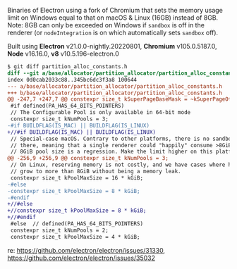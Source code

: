Binaries of Electron using a fork of Chromium that sets the memory usage limit on Windows equal to that on macOS & Linux (16GB) instead of 8GB. Note: 8GB can only be exceeded on Windows if `sandbox` is off in the renderer (or `nodeIntegration` is on which automatically sets `sandbox` off).

Built using **Electron** v21.0.0-nightly.20220801, **Chromium** v105.0.5187.0, **Node** v16.16.0, **v8** v10.5.196-electron.0

```diff
$ git diff partition_alloc_constants.h
diff --git a/base/allocator/partition_allocator/partition_alloc_constants.h b/base/allocator/partition_allocator/partition_alloc_constants.h
index 0d0cab2033c88..345bc6dc3f3a8 100644
--- a/base/allocator/partition_allocator/partition_alloc_constants.h
+++ b/base/allocator/partition_allocator/partition_alloc_constants.h
@@ -247,7 +247,7 @@ constexpr size_t kSuperPageBaseMask = ~kSuperPageOffsetMask;
 #if defined(PA_HAS_64_BITS_POINTERS)
 // The Configurable Pool is only available in 64-bit mode
 constexpr size_t kNumPools = 3;
-#if BUILDFLAG(IS_MAC) || BUILDFLAG(IS_LINUX)
+//#if BUILDFLAG(IS_MAC) || BUILDFLAG(IS_LINUX)
 // Special-case macOS. Contrary to other platforms, there is no sandbox limit
 // there, meaning that a single renderer could "happily" consume >8GiB. So the
 // 8GiB pool size is a regression. Make the limit higher on this platform only
@@ -256,9 +256,9 @@ constexpr size_t kNumPools = 3;
 // On Linux, reserving memory is not costly, and we have cases where heaps can
 // grow to more than 8GiB without being a memory leak.
 constexpr size_t kPoolMaxSize = 16 * kGiB;
-#else
-constexpr size_t kPoolMaxSize = 8 * kGiB;
-#endif
+//#else
+//constexpr size_t kPoolMaxSize = 8 * kGiB;
+//#endif
 #else  // defined(PA_HAS_64_BITS_POINTERS)
 constexpr size_t kNumPools = 2;
 constexpr size_t kPoolMaxSize = 4 * kGiB;
```

re: https://github.com/electron/electron/issues/31330, https://github.com/electron/electron/issues/35032
